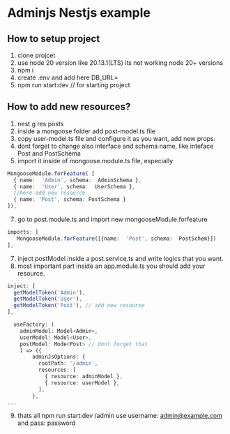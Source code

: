 # Adminjs Nestjs example

## How to setup project

 1. clone projcet
 2. use node 20 version like 20.13.1(LTS) its not working node 20+ versions
 3. npm i
 4. create .env and add here DB_URL=
 5. npm run start:dev // for starting project

## How to add new resources?

 1. nest g res posts
 2. inside a mongoose folder add post-model.ts file
 3. copy user-model.ts file and configure it as you want, add new props.
 4. dont forget to change also interface and schema name, like inteface Post and PostSchema
 5. import it inside of mongoose.module.ts file, especially   
``` ts
MongooseModule.forFeature( [ 
  { name:  'Admin', schema:  AdminSchema },
  { name:  'User', schema:  UserSchema },
  //here add new resource
  { name: 'Post', schema: PostSchema }
]),
```
    
7. 	go to post.module.ts and import new mongooseModule.forfeature

 ``` ts
 imports: [
    MongooseModule.forFeature([{name:  'Post', schema:  PostSchem}])
 ],
```

7. inject postModel inside a post.service.ts and write logics that you want.
8. most important part inside an app.module.ts you should add your resource.
``` ts
inject: [
  getModelToken('Admin'),
  getModelToken('User'),
  getModelToken('Post'), // add new resourse
],
```


``` ts
  useFactory: (
	adminModel: Model<Admin>,
	userModel: Model<User>,
	postModel: Mode<Post> // dont forget that
	) => ({
        adminJsOptions: {
          rootPath: '/admin',
          resources: [
            { resource: adminModel },
            { resource: userModel },
          ],
        },
...
```

9. thats all npm run start:dev /admin use username: admin@example.com and pass: password  

